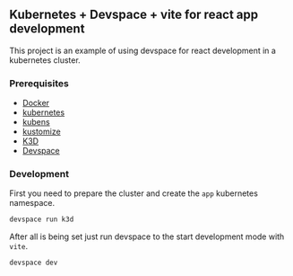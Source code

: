 ## Kubernetes + Devspace + vite for react app development

This project is an example of using devspace for react development in a kubernetes cluster.

### Prerequisites

- [Docker](https://www.docker.com/)
- [kubernetes](https://kubernetes.io/)
- [kubens](https://github.com/ahmetb/kubectx/blob/master/kubens)
- [kustomize](https://kustomize.io/)
- [K3D](https://k3d.io/)
- [Devspace](https://www.devspace.sh/)

### Development

First you need to prepare the cluster and create the `app` kubernetes namespace.

```BASH
devspace run k3d
```

After all is being set just run devspace to the start development mode with `vite`.

```BASH
devspace dev
```
